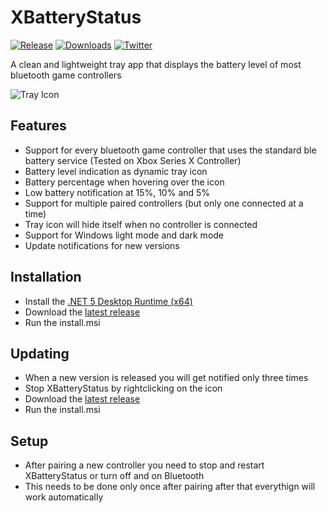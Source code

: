# XBatteryStatus
[![Release](https://img.shields.io/github/release/tommaier123/XBatteryStatus.svg)](https://github.com/tommaier123/XBatteryStatus/releases/latest)
[![Downloads](https://img.shields.io/github/downloads/tommaier123/XBatteryStatus/total)](https://github.com/tommaier123/XBatteryStatus/releases/latest)
[![Twitter](https://img.shields.io/twitter/follow/Nova_Max_?style=social)](https://twitter.com/Nova_Max_)


A clean and lightweight tray app that displays the battery level of most bluetooth game controllers

![Tray Icon](/Icons/icon100.png)

## Features 
* Support for every bluetooth game controller that uses the standard ble battery service (Tested on Xbox Series X Controller)
* Battery level indication as dynamic tray icon
* Battery percentage when hovering over the icon
* Low battery notification at 15%, 10% and 5%
* Support for multiple paired controllers (but only one connected at a time)
* Tray icon will hide itself when no controller is connected
* Support for Windows light mode and dark mode
* Update notifications for new versions

## Installation
* Install the [.NET 5 Desktop Runtime (x64)](https://dotnet.microsoft.com/download/dotnet/5.0)
* Download the [latest release](https://github.com/tommaier123/XBatteryStatus/releases/latest)
* Run the install.msi

## Updating
* When a new version is released you will get notified only three times
* Stop XBatteryStatus by rightclicking on the icon
* Download the [latest release](https://github.com/tommaier123/XBatteryStatus/releases/latest)
* Run the install.msi

## Setup
* After pairing a new controller you need to stop and restart XBatteryStatus or turn off and on Bluetooth
* This needs to be done only once after pairing after that everythign will work automatically
